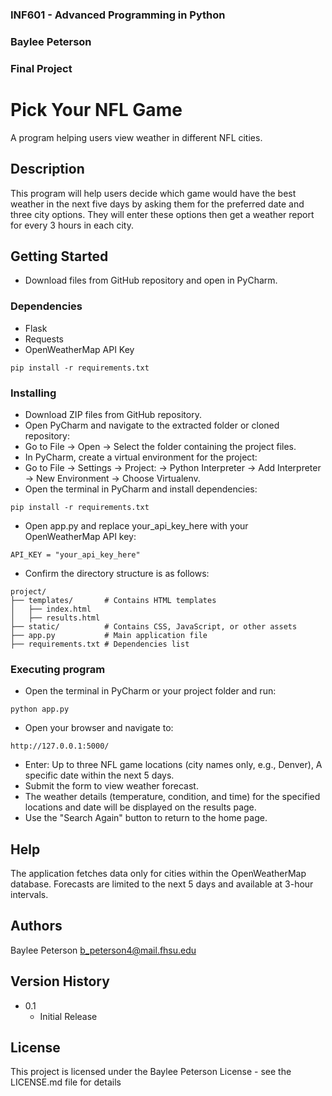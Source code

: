 ### INF601 - Advanced Programming in Python
### Baylee Peterson
### Final Project


# Pick Your NFL Game

A program helping users view weather in different NFL cities.

## Description

This program will help users decide which game would have the best weather in the next five days by asking them for the preferred date and three city options. They will enter these options then get a weather report for every 3 hours in each city. 

## Getting Started

* Download files from GitHub repository and open in PyCharm.

### Dependencies

* Flask
* Requests
* OpenWeatherMap API Key

```
pip install -r requirements.txt
```

### Installing

* Download ZIP files from GitHub repository.
* Open PyCharm and navigate to the extracted folder or cloned repository:
* Go to File → Open → Select the folder containing the project files.
* In PyCharm, create a virtual environment for the project:
* Go to File → Settings → Project: <Your Project Name> → Python Interpreter → Add Interpreter → New Environment → Choose Virtualenv.
* Open the terminal in PyCharm and install dependencies:
```
pip install -r requirements.txt
```
* Open app.py and replace your_api_key_here with your OpenWeatherMap API key:
```
API_KEY = "your_api_key_here"
```
* Confirm the directory structure is as follows:
```
project/
├── templates/       # Contains HTML templates
│   ├── index.html
│   ├── results.html
├── static/          # Contains CSS, JavaScript, or other assets
├── app.py           # Main application file
├── requirements.txt # Dependencies list
```

### Executing program

* Open the terminal in PyCharm or your project folder and run:
```
python app.py
```
* Open your browser and navigate to:
```
http://127.0.0.1:5000/
```
* Enter: Up to three NFL game locations (city names only, e.g., Denver), A specific date within the next 5 days.
* Submit the form to view weather forecast.
* The weather details (temperature, condition, and time) for the specified locations and date will be displayed on the results page.
* Use the "Search Again" button to return to the home page.

## Help

The application fetches data only for cities within the OpenWeatherMap database.
Forecasts are limited to the next 5 days and available at 3-hour intervals.


## Authors

Baylee Peterson
b_peterson4@mail.fhsu.edu

## Version History

* 0.1
    * Initial Release

## License

This project is licensed under the Baylee Peterson License - see the LICENSE.md file for details
